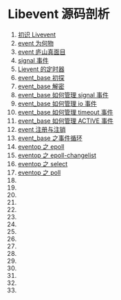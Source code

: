 # Libevent 源码剖析
1. [初识 Livevent](./intro.md)
1. [event 为何物](./event.md)
1. [event 庐山真面目](./event_impl.md)
1. [signal 事件](./signal_event.md)
1. [Lievent 的定时器](./timer.md)
1. [event_base 初探](./event_base.md)
1. [event_base 解密](./event_base_impl.md)
1. [event_base 如何管理 signal 事件](event_base_signal.md)
1. [event_base 如何管理 io 事件](event_base_io.md)
1. [event_base 如何管理 timeout 事件](event_base_timeout.md)
1. [event_base 如何管理 ACTIVE 事件](event_base_nactivequeues.md)
1. [event 注册与注销](event_mgr.md)
1. [event_base 之事件循环](event_base_eventloop.md)
1. [eventop 之 epoll](eventop_epoll.md)
1. [eventop 之 epoll-changelist](eventop_epoll_changelist.md)
1. [eventop 之 select](eventop_select.md)
1. [eventop 之 poll](eventop_poll.md)
1. []()
1. []()
1. []()
1. []()
1. []()
1. []()
1. []()
1. []()
1. []()
1. []()
1. []()
1. []()
1. []()
1. []()
1. []()
1. []()
